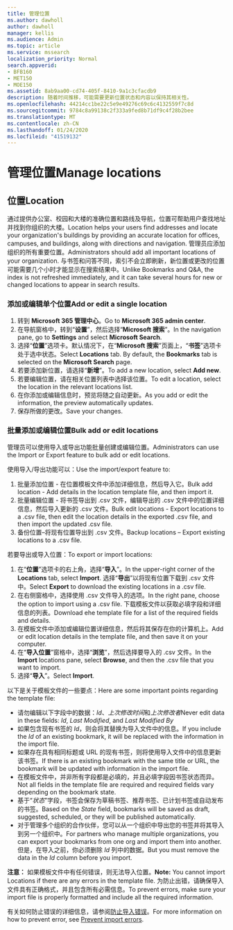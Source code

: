 ```yaml
---
title: 管理位置
ms.author: dawholl
author: dawholl
manager: kellis
ms.audience: Admin
ms.topic: article
ms.service: mssearch
localization_priority: Normal
search.appverid:
- BFB160
- MET150
- MOE150
ms.assetid: 8ab9aa00-cd74-405f-8410-9a1c3cfacdb9
description: 随着时间推移，可能需要更新位置状态和内容以保持其相关性。
ms.openlocfilehash: 44214cc1be22c5e9e49276c69c6c4132559f7c8d
ms.sourcegitcommit: 9784c8a99138c2f333a9fed8b71df9c4f28b2bee
ms.translationtype: MT
ms.contentlocale: zh-CN
ms.lasthandoff: 01/24/2020
ms.locfileid: "41519132"
---
```

# <a name="manage-locations"></a><span data-ttu-id="c991a-103">管理位置</span><span class="sxs-lookup"><span data-stu-id="c991a-103">Manage locations</span></span>

## <a name="location"></a><span data-ttu-id="c991a-104">位置</span><span class="sxs-lookup"><span data-stu-id="c991a-104">Location</span></span>
<span data-ttu-id="c991a-105">通过提供办公室、校园和大楼的准确位置和路线及导航，位置可帮助用户查找地址并找到你组织的大楼。</span><span class="sxs-lookup"><span data-stu-id="c991a-105">Location helps your users find addresses and locate your organization's buildings by providing an accurate location for offices, campuses, and buildings, along with directions and navigation.</span></span> <span data-ttu-id="c991a-106">管理员应添加组织的所有重要位置。</span><span class="sxs-lookup"><span data-stu-id="c991a-106">Administrators should add all important locations of your organization.</span></span> <span data-ttu-id="c991a-107">与书签和问答不同，索引不会立即刷新，新位置或更改的位置可能需要几个小时才能显示在搜索结果中。</span><span class="sxs-lookup"><span data-stu-id="c991a-107">Unlike Bookmarks and Q&A, the index is not refreshed immediately, and it can take several hours for new or changed locations to appear in search results.</span></span>

### <a name="add-or-edit-a-single-location"></a><span data-ttu-id="c991a-108">添加或编辑单个位置</span><span class="sxs-lookup"><span data-stu-id="c991a-108">Add or edit a single location</span></span>
1. <span data-ttu-id="c991a-109">转到 **Microsoft 365 管理中心**。</span><span class="sxs-lookup"><span data-stu-id="c991a-109">Go to **Microsoft 365 admin center**.</span></span>
1. <span data-ttu-id="c991a-110">在导航窗格中，转到“**设置**”，然后选择“**Microsoft 搜索**”。</span><span class="sxs-lookup"><span data-stu-id="c991a-110">In the navigation pane, go to **Settings** and select **Microsoft Search**.</span></span>
1. <span data-ttu-id="c991a-111">选择“**位置**”选项卡。默认情况下，在“**Microsoft 搜索**”页面上，“**书签**”选项卡处于选中状态。</span><span class="sxs-lookup"><span data-stu-id="c991a-111">Select **Locations** tab. By default, the **Bookmarks** tab is selected on the **Microsoft Search** page.</span></span>
1. <span data-ttu-id="c991a-112">若要添加新位置，请选择“**新增**”。</span><span class="sxs-lookup"><span data-stu-id="c991a-112">To add a new location, select **Add new**.</span></span>
1. <span data-ttu-id="c991a-113">若要编辑位置，请在相关位置列表中选择该位置。</span><span class="sxs-lookup"><span data-stu-id="c991a-113">To edit a location, select the location in the relevant locations list.</span></span>
1. <span data-ttu-id="c991a-114">在你添加或编辑信息时，预览将随之自动更新。</span><span class="sxs-lookup"><span data-stu-id="c991a-114">As you add or edit the information, the preview automatically updates.</span></span>
1. <span data-ttu-id="c991a-115">保存所做的更改。</span><span class="sxs-lookup"><span data-stu-id="c991a-115">Save your changes.</span></span>

### <a name="bulk-add-or-edit-locations"></a><span data-ttu-id="c991a-116">批量添加或编辑位置</span><span class="sxs-lookup"><span data-stu-id="c991a-116">Bulk add or edit locations</span></span>
<span data-ttu-id="c991a-117">管理员可以使用导入或导出功能批量创建或编辑位置。</span><span class="sxs-lookup"><span data-stu-id="c991a-117">Administrators can use the Import or Export feature to bulk add or edit locations.</span></span> 

<span data-ttu-id="c991a-118">使用导入/导出功能可以：</span><span class="sxs-lookup"><span data-stu-id="c991a-118">Use the import/export feature to:</span></span>
1. <span data-ttu-id="c991a-119">批量添加位置 - 在位置模板文件中添加详细信息，然后导入它。</span><span class="sxs-lookup"><span data-stu-id="c991a-119">Bulk add location - Add details in the location template file, and then import it.</span></span> 
1. <span data-ttu-id="c991a-120">批量编辑位置 - 将书签导出到 .csv 文件，编辑导出的 .csv 文件中的位置详细信息，然后导入更新的 .csv 文件。</span><span class="sxs-lookup"><span data-stu-id="c991a-120">Bulk edit locations - Export locations to a .csv file, then edit the location details in the exported .csv file, and then import the updated .csv file.</span></span>
1. <span data-ttu-id="c991a-121">备份位置–将现有位置导出到 .csv 文件。</span><span class="sxs-lookup"><span data-stu-id="c991a-121">Backup locations – Export existing locations to a .csv file.</span></span>

<span data-ttu-id="c991a-122">若要导出或导入位置：</span><span class="sxs-lookup"><span data-stu-id="c991a-122">To export or import locations:</span></span>
1. <span data-ttu-id="c991a-123">在“**位置**”选项卡的右上角，选择“**导入**”。</span><span class="sxs-lookup"><span data-stu-id="c991a-123">In the upper-right corner of the **Locations** tab, select **Import**.</span></span>
<span data-ttu-id="c991a-124">选择“**导出**”以将现有位置下载到 .csv 文件中。</span><span class="sxs-lookup"><span data-stu-id="c991a-124">Select **Export** to download the existing locations in a .csv file.</span></span>
1. <span data-ttu-id="c991a-125">在右侧窗格中，选择使用 .csv 文件导入的选项。</span><span class="sxs-lookup"><span data-stu-id="c991a-125">In the right pane, choose the option to import using a .csv file.</span></span> <span data-ttu-id="c991a-126">下载模板文件以获取必填字段和详细信息的列表。</span><span class="sxs-lookup"><span data-stu-id="c991a-126">Download ehe template file for a list of the required fields and details.</span></span>
1. <span data-ttu-id="c991a-127">在模板文件中添加或编辑位置详细信息，然后将其保存在你的计算机上。</span><span class="sxs-lookup"><span data-stu-id="c991a-127">Add or edit location details in the template file, and then save it on your computer.</span></span> 
1. <span data-ttu-id="c991a-128">在“**导入位置**”窗格中，选择“**浏览**”，然后选择要导入的 .csv 文件。</span><span class="sxs-lookup"><span data-stu-id="c991a-128">In the **Import** locations pane, select **Browse**, and then the .csv file that you want to import.</span></span>
1. <span data-ttu-id="c991a-129">选择“**导入**”。</span><span class="sxs-lookup"><span data-stu-id="c991a-129">Select **Import**.</span></span>

<span data-ttu-id="c991a-130">以下是关于模板文件的一些要点：</span><span class="sxs-lookup"><span data-stu-id="c991a-130">Here are some important points regarding the template file:</span></span>
- <span data-ttu-id="c991a-131">请勿编辑以下字段中的数据：*Id*、*上次修改时间*和*上次修改者*</span><span class="sxs-lookup"><span data-stu-id="c991a-131">Never edit data in these fields: *Id*, *Last Modified*, and *Last Modified By*</span></span>
- <span data-ttu-id="c991a-132">如果包含现有书签的 *Id*，则会将其替换为导入文件中的信息。</span><span class="sxs-lookup"><span data-stu-id="c991a-132">If you include the *Id* of an existing bookmark, it will be replaced with the information in the import file.</span></span>
- <span data-ttu-id="c991a-133">如果存在具有相同标题或 URL 的现有书签，则将使用导入文件中的信息更新该书签。</span><span class="sxs-lookup"><span data-stu-id="c991a-133">If there is an existing bookmark with the same title or URL, the bookmark will be updated with information in the import file.</span></span>
- <span data-ttu-id="c991a-134">在模板文件中，并非所有字段都是必填的，并且必填字段因书签状态而异。</span><span class="sxs-lookup"><span data-stu-id="c991a-134">Not all fields in the template file are required and required fields vary depending on the bookmark state.</span></span>
- <span data-ttu-id="c991a-135">基于“*状态*”字段，书签会保存为草稿书签、推荐书签、已计划书签或自动发布的书签。</span><span class="sxs-lookup"><span data-stu-id="c991a-135">Based on the *State* field, bookmarks will be saved as draft, suggested, scheduled, or they will be published automatically.</span></span>
- <span data-ttu-id="c991a-136">对于管理多个组织的合作伙伴，您可以从一个组织中导出您的书签并将其导入到另一个组织中。</span><span class="sxs-lookup"><span data-stu-id="c991a-136">For partners who manage multiple organizations, you can export your bookmarks from one org and import them into another.</span></span> <span data-ttu-id="c991a-137">但是，在导入之前，你必须删除 *Id* 列中的数据。</span><span class="sxs-lookup"><span data-stu-id="c991a-137">But you must remove the data in the *Id* column before you import.</span></span>

<span data-ttu-id="c991a-138">**注意：** 如果模板文件中有任何错误，则无法导入位置。</span><span class="sxs-lookup"><span data-stu-id="c991a-138">**Note:** You cannot import Locations if there are any errors in the template file.</span></span> <span data-ttu-id="c991a-139">为防止出错，请确保导入文件具有正确格式，并且包含所有必需信息。</span><span class="sxs-lookup"><span data-stu-id="c991a-139">To prevent errors, make sure your import file is properly formatted and include all the required information.</span></span> 

<span data-ttu-id="c991a-140">有关如何防止错误的详细信息，请参阅[防止导入错误](manage-bookmarks.md#prevent-import-errors)。</span><span class="sxs-lookup"><span data-stu-id="c991a-140">For more information on how to prevent error, see [Prevent import errors](manage-bookmarks.md#prevent-import-errors).</span></span>
